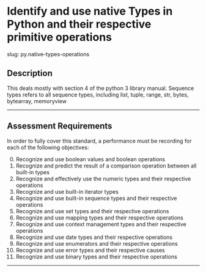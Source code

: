 # Identify and use native Types in Python and their respective primitive operations

slug: py.native-types-operations

## Description
This deals mostly with section 4 of the python 3 library manual.
Sequence types refers to all sequence types, including list, tuple, range, str, bytes, bytearray, memoryview

---
## Assessment Requirements
In order to fully cover this standard, a performance must be recording for each of the following objectives:

0. Recognize and use boolean values and boolean operations
1. Recognize and predict the result of a comparison operation between all built-in types
2. Recognize and effectively use the numeric types and their respective operations
3. Recognize and use built-in iterator types
4. Recognize and use built-in sequence types and their respective operations
5. Recognize and use set types and their respective operations
6. Recognize and use mapping types and their respective operations
7. Recognize and use context management types and their respective operations
8. Recognize and use date types and their respective operations
9. Recognize and use enumerators and their respective operations
10. Recognize and use error types and their respective causes
11. Recognize and use binary types and their respective operations


---
